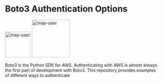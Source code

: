 # Boto3 Authentication Options

<img width="85" alt="map-user" src="https://img.shields.io/badge/views-105-green"> <img width="125" alt="map-user" src="https://img.shields.io/badge/unique visits-026-green">

Boto3 is the Python SDK for AWS. Authenticating with AWS is almost always the first part of development with Boto3. This repository provides examples of different ways to authenticate
